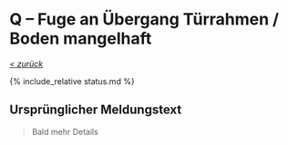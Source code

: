 # Q &ndash; Fuge an Übergang Türrahmen / Boden mangelhaft

_[&lt; zurück](../../index.md)_

{% include_relative status.md %}

## Ursprünglicher Meldungstext

> Bald mehr Details
